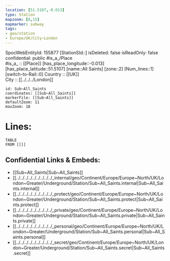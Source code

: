 ```yaml
---
location: [51.5107,-0.013] 
type: Station 
mapzoom: [8,15] 
mapmarker: subway 
tags:
- geo/station
- Europe/UK/City~London
---
```

SpocWebEntityId: 155877
[StationSId::] 
isDeleted: false
isReadOnly: false
confidential: public
#is_a_/Place  
#is_a_ :: [[Place]] 
[has_place_longitude::-0.013] 
[has_place_latitude::51.5107] 
[name::All Saints] 
[zone::2] 
[Num_lines::1] 
[switch-to-Rail::0] 
Country :: [[UK]]  
City :: [[../../../London]]  


```leaflet
id: Sub~All_Saints
coordinates: [[Sub~All_Saints]] 
markerFile: [[Sub~All_Saints]] 
defaultZoom: 11 
maxZoom: 18
```


# Lines: 
```dataview
TABLE 
FROM [[]] 
```

## Confidential Links & Embeds: 
- [[Sub~All_Saints|Sub~All_Saints]] 
- [[../../../../../../../../../_internal/geo/Continent/Europe/Europe~North/UK/London~Greater/Underground/Station/Sub~All_Saints.internal|Sub~All_Saints.internal]] 
- [[../../../../../../../../../_protect/geo/Continent/Europe/Europe~North/UK/London~Greater/Underground/Station/Sub~All_Saints.protect|Sub~All_Saints.protect]] 
- [[../../../../../../../../../_private/geo/Continent/Europe/Europe~North/UK/London~Greater/Underground/Station/Sub~All_Saints.private|Sub~All_Saints.private]] 
- [[../../../../../../../../../_personal/geo/Continent/Europe/Europe~North/UK/London~Greater/Underground/Station/Sub~All_Saints.personal|Sub~All_Saints.personal]] 
- [[../../../../../../../../../_secret/geo/Continent/Europe/Europe~North/UK/London~Greater/Underground/Station/Sub~All_Saints.secret|Sub~All_Saints.secret]] 
